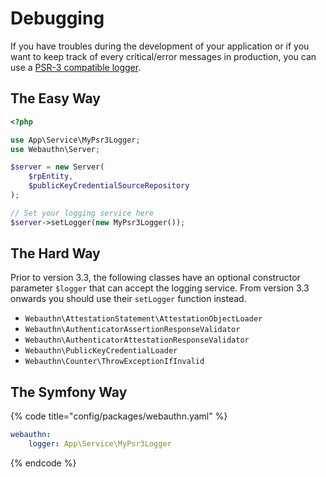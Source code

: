 # Debugging

If you have troubles during the development of your application or if you want to keep track of every critical/error messages in production, you can use a [PSR-3 compatible logger](https://www.php-fig.org/psr/psr-3/).

## The Easy Way

```php
<?php

use App\Service\MyPsr3Logger;
use Webauthn\Server;

$server = new Server(
    $rpEntity,
    $publicKeyCredentialSourceRepository
);

// Set your logging service here
$server->setLogger(new MyPsr3Logger());
```

## The Hard Way

Prior to version 3.3, the following classes have an optional constructor parameter `$logger` that can accept the logging service.
From version 3.3 onwards you should use their `setLogger` function instead.

* `Webauthn\AttestationStatement\AttestationObjectLoader`
* `Webauthn\AuthenticatorAssertionResponseValidator`
* `Webauthn\AuthenticatorAttestationResponseValidator`
* `Webauthn\PublicKeyCredentialLoader`
* `Webauthn\Counter\ThrowExceptionIfInvalid`

## The Symfony Way

{% code title="config/packages/webauthn.yaml" %}
```yaml
webauthn:
    logger: App\Service\MyPsr3Logger
```
{% endcode %}

